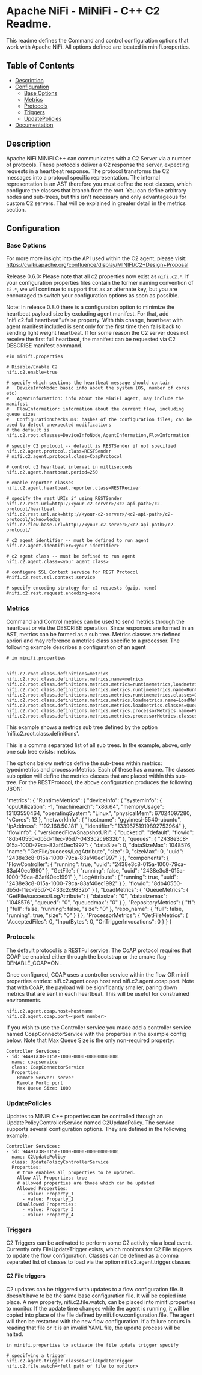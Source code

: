 <!--
  Licensed to the Apache Software Foundation (ASF) under one or more
  contributor license agreements.  See the NOTICE file distributed with
  this work for additional information regarding copyright ownership.
  The ASF licenses this file to You under the Apache License, Version 2.0
  (the "License"); you may not use this file except in compliance with
  the License.  You may obtain a copy of the License at
      http://www.apache.org/licenses/LICENSE-2.0
  Unless required by applicable law or agreed to in writing, software
  distributed under the License is distributed on an "AS IS" BASIS,
  WITHOUT WARRANTIES OR CONDITIONS OF ANY KIND, either express or implied.
  See the License for the specific language governing permissions and
  limitations under the License.
-->

# Apache NiFi - MiNiFi - C++ C2 Readme.


This readme defines the Command and control configuration options that work with Apache NiFi. All
options defined are located in minifi.properties.

## Table of Contents

- [Description](#description)
- [Configuration](#configuration)
  - [Base Options](#base-options)
  - [Metrics](#metrics)
  - [Protocols](#protocols)
  - [Triggers](#triggers)
  - [UpdatePolicies](#updatepolicies)
 - [Documentation](#documentation)

## Description

Apache NiFi MiNiFi C++ can communicates with a C2 Server via a number of protocols. These protocols
deliver a C2 response the server, expecting requests in a heartbeat response. The protocol transforms
the C2 messages into a protocol specific representation. The internal representation is an AST therefore
you must define the root classes, which configure the classes that branch from the root. You can define
arbitrary nodes and sub-trees, but this isn't necessary and only advantageous for custom C2 servers. That
will be explained in greater detail in the metrics section.

## Configuration

### Base Options
For more more insight into the API used within the C2 agent, please visit:
https://cwiki.apache.org/confluence/display/MINIFI/C2+Design+Proposal

Release 0.6.0: Please note that all c2 properties now exist as `nifi.c2.*`. If your configuration properties
files contain the former naming convention of `c2.*`, we will continue to support that as
an alternate key, but you are encouraged to switch your configuration options as soon as possible.

Note: In release 0.8.0 there is a configuration option to minimize the heartbeat payload size by excluding agent manifest.
For that, add "nifi.c2.full.heartbeat"=false property.
With this change, heartbeat with agent manifest included is sent only for the first time then falls back to sending
light weight heartbeat. If for some reason the C2 server does not receive the first full heartbeat, the manifest can
be requested via C2 DESCRIBE manifest command.

	#in minifi.properties

	# Disable/Enable C2
	nifi.c2.enable=true

	# specify which sections the heartbeat message should contain
	#   DeviceInfoNode: basic info about the system (OS, number of cores etc)
	#   AgentInformation: info about the MiNiFi agent, may include the manifest
	#   FlowInformation: information about the current flow, including queue sizes
	#   ConfigurationChecksums: hashes of the configuration files; can be used to detect unexpected modifications
	# the default is
	nifi.c2.root.classes=DeviceInfoNode,AgentInformation,FlowInformation

	# specify C2 protocol -- default is RESTSender if not specified
	nifi.c2.agent.protocol.class=RESTSender
	# nifi.c2.agent.protocol.class=CoapProtocol

	# control c2 heartbeat interval in milliseconds
	nifi.c2.agent.heartbeat.period=250

	# enable reporter classes
	nifi.c2.agent.heartbeat.reporter.class=RESTReciver

	# specify the rest URIs if using RESTSender
	nifi.c2.rest.url=http://<your-c2-server>/<c2-api-path>/c2-protocol/heartbeat
	nifi.c2.rest.url.ack=http://<your-c2-server>/<c2-api-path>/c2-protocol/acknowledge
	nifi.c2.flow.base.url=http://<your-c2-server>/<c2-api-path>/c2-protocol/

	# c2 agent identifier -- must be defined to run agent
	nifi.c2.agent.identifier=<your identifier>

	# c2 agent class -- must be defined to run agent
	nifi.c2.agent.class=<your agent class>

	# configure SSL Context service for REST Protocol
	#nifi.c2.rest.ssl.context.service

	# specify encoding strategy for c2 requests (gzip, none)
	#nifi.c2.rest.request.encoding=none


### Metrics

Command and Control metrics can be used to send metrics through the heartbeat or via the DESCRIBE
operation. Since responses are formed in an AST, metrics can be formed as a sub tree. Metrics classes
are defined apriori and may reference a metrics class specific to a processor. The following example describes
a configuration of an agent

	# in minifi.properties


	nifi.c2.root.class.definitions=metrics
	nifi.c2.root.class.definitions.metrics.name=metrics
	nifi.c2.root.class.definitions.metrics.metrics=runtimemetrics,loadmetrics,processorMetrics
	nifi.c2.root.class.definitions.metrics.metrics.runtimemetrics.name=RuntimeMetrics
	nifi.c2.root.class.definitions.metrics.metrics.runtimemetrics.classes=DeviceInfoNode,FlowInformation
	nifi.c2.root.class.definitions.metrics.metrics.loadmetrics.name=LoadMetrics
	nifi.c2.root.class.definitions.metrics.metrics.loadmetrics.classes=QueueMetrics,RepositoryMetrics
	nifi.c2.root.class.definitions.metrics.metrics.processorMetrics.name=ProcessorMetric
	nifi.c2.root.class.definitions.metrics.metrics.processorMetrics.classes=GetFileMetrics

This example shows a metrics sub tree defined by the option 'nifi.c2.root.class.definitions'.

This is a comma separated list of all sub trees. In the example, above, only one sub tree exists: metrics.

The options below metrics define the sub-trees within metrics: typedmetrics and processorMetrics. Each of these has a name.
The classes sub option will define the metrics classes that are placed within this sub-tree. For the RESTProtocol, the above
configuration produces the following JSON:

  "metrics": {
    "RuntimeMetrics": {
        "deviceInfo": {
            "systemInfo": {
                "cpuUtilization": -1,
                "machinearch": "x86_64",
                "memoryUsage": 13103550464,
                "operatingSystem": "Linux",
                "physicalMem": 67024097280,
                "vCores": 12
            },
            "networkInfo": {
                "hostname": "ggyimesi-5540-ubuntu",
                "ipAddress": "192.168.50.181"
            },
            "identifier": "13396751919892753964"
        },
        "flowInfo": {
            "versionedFlowSnapshotURI": {
                "bucketId": "default",
                "flowId": "8db40550-db5d-11ec-95d7-0433c2c9832b"
            },
            "queues": {
                "2438e3c8-015a-1000-79ca-83af40ec1997": {
                    "dataSize": 0,
                    "dataSizeMax": 1048576,
                    "name": "GetFile/success/LogAttribute",
                    "size": 0,
                    "sizeMax": 0,
                    "uuid": "2438e3c8-015a-1000-79ca-83af40ec1997"
                }
            },
            "components": {
                "FlowController": {
                    "running": true,
                    "uuid": "2438e3c8-015a-1000-79ca-83af40ec1990"
                },
                "GetFile": {
                    "running": false,
                    "uuid": "2438e3c8-015a-1000-79ca-83af40ec1991"
                },
                "LogAttribute": {
                    "running": true,
                    "uuid": "2438e3c8-015a-1000-79ca-83af40ec1992"
                }
            },
            "flowId": "8db40550-db5d-11ec-95d7-0433c2c9832b"
        }
    },
    "LoadMetrics": {
        "QueueMetrics": {
            "GetFile/success/LogAttribute": {
                "datasize": "0",
                "datasizemax": "1048576",
                "queued": "0",
                "queuedmax": "0"
            }
        },
        "RepositoryMetrics": {
            "ff": {
                "full": false,
                "running": false,
                "size": "0"
            },
            "repo_name": {
                "full": false,
                "running": true,
                "size": "0"
            }
        }
    },
    "ProcessorMetrics": {
        "GetFileMetrics": {
            "AcceptedFiles": 0,
            "InputBytes": 0,
            "OnTriggerInvocations": 0
        }
    }
  }

### Protocols

The default protocol is a RESTFul service. The CoAP protocol requires that COAP be enabled either
through the bootstrap or the cmake flag -DENABLE_COAP=ON .

Once configured, COAP uses a controller service within the flow OR minifi properties entries: nifi.c2.agent.coap.host and nifi.c2.agent.coap.port.
Note that with CoAP, the payload will be significantly smaller, paring down metrics that are sent in each heartbeat. This will be useful for
constrained environments.

	nifi.c2.agent.coap.host=hostname
	nifi.c2.agent.coap.port=<port number>


If you wish to use the Controller service you made add a controller service named CoapConnectorService with the properties in the example config
below. Note that Max Queue Size is the only non-required property:

	Controller Services:
	- id: 94491a38-015a-1000-0000-000000000001
	  name: coapservice
	  class: CoapConnectorService
	  Properties:
	    Remote Server: server
	    Remote Port: port
	    Max Queue Size: 1000


### UpdatePolicies

Updates to MiNiFi C++ properties can be controlled through an UpdatePolicyControllerService named
C2UpdatePolicy. The service supports several configuration options. They are defined in the following example:


	Controller Services:
	- id: 94491a38-015a-1000-0000-000000000001
	  name: C2UpdatePolicy
	  class: UpdatePolicyControllerService
	  Properties:
	    # true enables all properties to be updated.
	    Allow All Properties: true
	    # allowed properties are those which can be updated
	    Allowed Properties:
	      - value: Property_1
	      - value: Property_2
	    Disallowed Properties:
	      - value: Property_3
	      - value: Property_4


### Triggers

  C2 Triggers can be activated to perform some C2 activity via a local event. Currently only FileUpdateTrigger exists, which monitors
  for C2 File triggers to update the flow configuration. Classes can be defined as a comma separated list of classes to load via the option
  nifi.c2.agent.trigger.classes


#### C2 File triggers

C2 updates can be triggered with updates to a flow configuration file. It doesn't have to be the same base configuration file. It
will be copied into place. A new property, nifi.c2.file.watch, can be placed into minifi.properties to monitor. If the update time
changes while the agent is running, it will be copied into place of the file defined by nifi.flow.configuration.file. The agent
will then be restarted with the new flow configuration. If a failure occurs in reading that file or it is an invalid YAML file, the
update process will be halted.

    in minifi.properties to activate the file update trigger specify

	# specifying a trigger
	nifi.c2.agent.trigger.classes=FileUpdateTrigger
	nifi.c2.file.watch=<full path of file to monitor>
